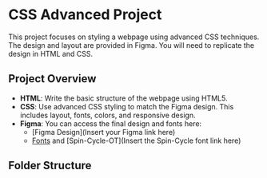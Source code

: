 # CSS Advanced Project

This project focuses on styling a webpage using advanced CSS techniques. The design and layout are provided in Figma. You will need to replicate the design in HTML and CSS.

## Project Overview

- **HTML**: Write the basic structure of the webpage using HTML5.
- **CSS**: Use advanced CSS styling to match the Figma design. This includes layout, fonts, colors, and responsive design.
- **Figma**: You can access the final design and fonts here:
  - [Figma Design](Insert your Figma link here)
  - [Fonts](https://fonts.google.com/specimen/Source+Sans+Pro) and [Spin-Cycle-OT](Insert the Spin-Cycle font link here)

## Folder Structure

